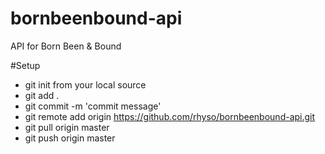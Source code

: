 # bornbeenbound-api
API for Born Been &amp; Bound

#Setup 

* git init from your local source
* git add .
* git commit -m 'commit message'
* git remote add origin https://github.com/rhyso/bornbeenbound-api.git
* git pull origin master
* git push origin master
